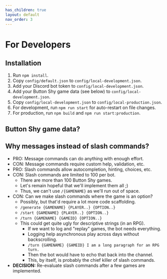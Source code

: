 ```yaml
---
has_children: true
layout: default
nav_order: 3
---
```


# For Developers

## Installation

1. Run `npm install`.
2. Copy `config/default.json` to `config/local-development.json`.
3. Add your Discord bot token to `config/local-development.json`.
4. Add your Button Shy game data (see below) to `config/local-development.json`.
5. Copy `config/local-development.json` to `config/local-production.json`.
6. For development, run `npm run start` for auto-restart on file changes.
7. For production, run `npm build` and `npm run start:production`.

## Button Shy game data?

## Why messages instead of slash commands?

- PRO: Message commands can do anything with enough effort.
- CON: Message commands require custom help, validation, etc.
- PRO: Slash commands allow autocompletion, hinting, choices, etc.
- CON: Slash commands are limited to 100 per bot.
    - There are more than 100 Button Shy games.
    - Let's remain hopeful that we'll implement them all ;)
    - Thus, we can't use `/{GAMENAME}` as we'll run out of space.
- CON: Can we make slash commands where the game is an option?
    - Possibly, but that'd require a lot more code scaffolding.
    - `/generate {GAMENAME} {PLAYER..} {OPTION..}`
    - `/start {GAMENAME} {PLAYER..} {OPTION..}`
    - `/turn {GAMENAME} {GAMEID} {OPTION..}`
    - This could get quite ugly for descriptive strings (in an RPG).
        - If we want to log and "replay" games, the bot needs everything.
        - Logging help asynchronous play across days without backscrolling.
        - `/turn {GAMENAME} {GAMEID} I am a long paragraph for an RPG turn.`
        - Then the bot would have to echo that back into the channel.
        - This, by itself, is probably the chief killer of slash commands.
- **DECISION:** Re-evaluate slash commands after a few games are implemented.
